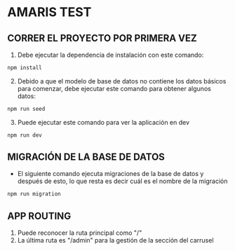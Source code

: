 # AMARIS TEST

## CORRER EL PROYECTO POR PRIMERA VEZ
1. Debe ejecutar la dependencia de instalación con este comando:
```bash
npm install
```

2. Debido a que el modelo de base de datos no contiene los datos básicos para comenzar,
debe ejecutar este comando para obtener algunos datos:
```bash
npm run seed
```

3. Puede ejecutar este comando para ver la aplicación en dev

```bash
npm run dev
```

## MIGRACIÓN DE LA BASE DE DATOS

* El siguiente comando ejecuta migraciones de la base de datos y después de esto,
  lo que resta es decir cuál es el nombre de la migración
```bash
npm run migration
```

## APP ROUTING
1. Puede reconocer la ruta principal como "/"
2. La última ruta es "/admin" para la gestión de la sección del carrusel
